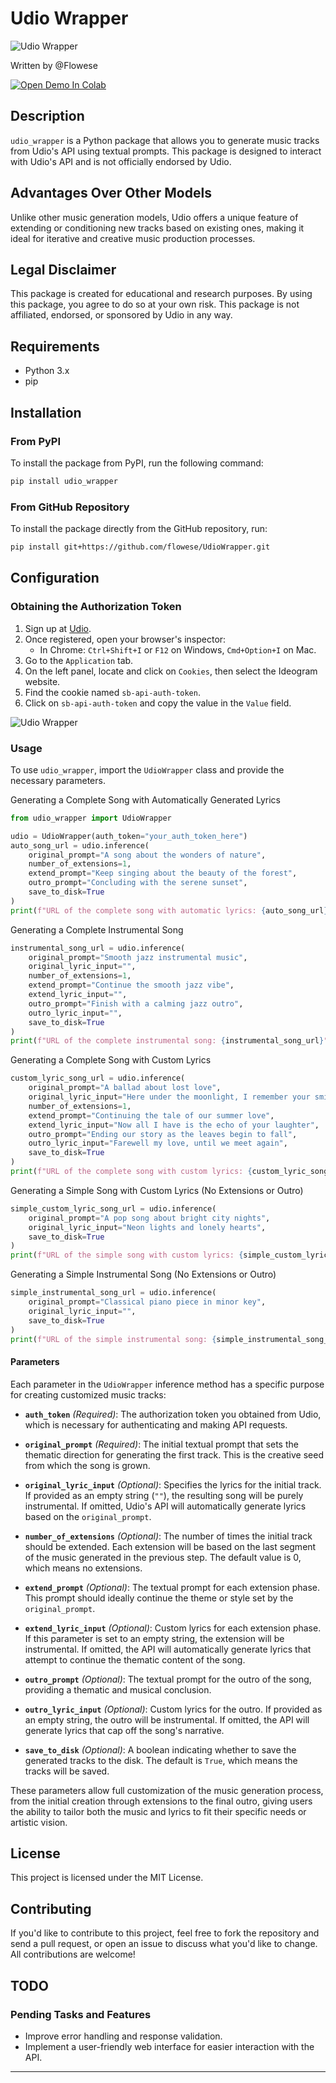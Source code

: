 
# Udio Wrapper

![Udio Wrapper](banner.jpeg)

Written by @Flowese

<a href="https://colab.research.google.com/drive/11BqjonOql85BkB4tbxpI_lq2rfGkc60Y?usp=sharing" target="_blank"><img src="https://colab.research.google.com/assets/colab-badge.svg" alt="Open Demo In Colab"></a>

## Description

`udio_wrapper` is a Python package that allows you to generate music tracks from Udio's API using textual prompts. This package is designed to interact with Udio's API and is not officially endorsed by Udio.

## Advantages Over Other Models

Unlike other music generation models, Udio offers a unique feature of extending or conditioning new tracks based on existing ones, making it ideal for iterative and creative music production processes.

## Legal Disclaimer

This package is created for educational and research purposes. By using this package, you agree to do so at your own risk. This package is not affiliated, endorsed, or sponsored by Udio in any way.

## Requirements

- Python 3.x
- pip

## Installation

### From PyPI

To install the package from PyPI, run the following command:

```bash
pip install udio_wrapper
```

### From GitHub Repository

To install the package directly from the GitHub repository, run:

```bash
pip install git+https://github.com/flowese/UdioWrapper.git
```

## Configuration

### Obtaining the Authorization Token

1. Sign up at [Udio](https://www.udio.com/).
2. Once registered, open your browser's inspector:
   - In Chrome: `Ctrl+Shift+I` or `F12` on Windows, `Cmd+Option+I` on Mac.
3. Go to the `Application` tab.
4. On the left panel, locate and click on `Cookies`, then select the Ideogram website.
5. Find the cookie named `sb-api-auth-token`.
6. Click on `sb-api-auth-token` and copy the value in the `Value` field.

![Udio Wrapper](screen_cookies.jpeg)

### Usage

To use `udio_wrapper`, import the `UdioWrapper` class and provide the necessary parameters.

Generating a Complete Song with Automatically Generated Lyrics
```python
from udio_wrapper import UdioWrapper

udio = UdioWrapper(auth_token="your_auth_token_here")
auto_song_url = udio.inference(
    original_prompt="A song about the wonders of nature",
    number_of_extensions=1,
    extend_prompt="Keep singing about the beauty of the forest",
    outro_prompt="Concluding with the serene sunset",
    save_to_disk=True
)
print(f"URL of the complete song with automatic lyrics: {auto_song_url}")

```

Generating a Complete Instrumental Song
```python
instrumental_song_url = udio.inference(
    original_prompt="Smooth jazz instrumental music",
    original_lyric_input="",
    number_of_extensions=1,
    extend_prompt="Continue the smooth jazz vibe",
    extend_lyric_input="",
    outro_prompt="Finish with a calming jazz outro",
    outro_lyric_input="",
    save_to_disk=True
)
print(f"URL of the complete instrumental song: {instrumental_song_url}")

```

Generating a Complete Song with Custom Lyrics
```python
custom_lyric_song_url = udio.inference(
    original_prompt="A ballad about lost love",
    original_lyric_input="Here under the moonlight, I remember your smile",
    number_of_extensions=1,
    extend_prompt="Continuing the tale of our summer love",
    extend_lyric_input="Now all I have is the echo of your laughter",
    outro_prompt="Ending our story as the leaves begin to fall",
    outro_lyric_input="Farewell my love, until we meet again",
    save_to_disk=True
)
print(f"URL of the complete song with custom lyrics: {custom_lyric_song_url}")

```

Generating a Simple Song with Custom Lyrics (No Extensions or Outro)
```python
simple_custom_lyric_song_url = udio.inference(
    original_prompt="A pop song about bright city nights",
    original_lyric_input="Neon lights and lonely hearts",
    save_to_disk=True
)
print(f"URL of the simple song with custom lyrics: {simple_custom_lyric_song_url}")

```

Generating a Simple Instrumental Song (No Extensions or Outro)
```python
simple_instrumental_song_url = udio.inference(
    original_prompt="Classical piano piece in minor key",
    original_lyric_input="",
    save_to_disk=True
)
print(f"URL of the simple instrumental song: {simple_instrumental_song_url}")

```


#### Parameters

Each parameter in the `UdioWrapper` inference method has a specific purpose for creating customized music tracks:

- **`auth_token`** *(Required)*: The authorization token you obtained from Udio, which is necessary for authenticating and making API requests.

- **`original_prompt`** *(Required)*: The initial textual prompt that sets the thematic direction for generating the first track. This is the creative seed from which the song is grown.

- **`original_lyric_input`** *(Optional)*: Specifies the lyrics for the initial track. If provided as an empty string (`""`), the resulting song will be purely instrumental. If omitted, Udio's API will automatically generate lyrics based on the `original_prompt`.

- **`number_of_extensions`** *(Optional)*: The number of times the initial track should be extended. Each extension will be based on the last segment of the music generated in the previous step. The default value is 0, which means no extensions.

- **`extend_prompt`** *(Optional)*: The textual prompt for each extension phase. This prompt should ideally continue the theme or style set by the `original_prompt`.

- **`extend_lyric_input`** *(Optional)*: Custom lyrics for each extension phase. If this parameter is set to an empty string, the extension will be instrumental. If omitted, the API will automatically generate lyrics that attempt to continue the thematic content of the song.

- **`outro_prompt`** *(Optional)*: The textual prompt for the outro of the song, providing a thematic and musical conclusion.

- **`outro_lyric_input`** *(Optional)*: Custom lyrics for the outro. If provided as an empty string, the outro will be instrumental. If omitted, the API will generate lyrics that cap off the song's narrative.

- **`save_to_disk`** *(Optional)*: A boolean indicating whether to save the generated tracks to the disk. The default is `True`, which means the tracks will be saved.

These parameters allow full customization of the music generation process, from the initial creation through extensions to the final outro, giving users the ability to tailor both the music and lyrics to fit their specific needs or artistic vision.


## License

This project is licensed under the MIT License.

## Contributing

If you'd like to contribute to this project, feel free to fork the repository and send a pull request, or open an issue to discuss what you'd like to change. All contributions are welcome!

## TODO

### Pending Tasks and Features

- Improve error handling and response validation.
- Implement a user-friendly web interface for easier interaction with the API.

-----
